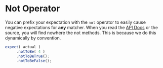 # Not Operator

You can prefix your expectation with the `not` operator to easily cause negative expectations for **any** matcher. When you read the [API Docs](http://apidocs.ortussolutions.com/testbox/2.1.0/index.html) or the source, you will find nowhere the not methods. This is because we do this dynamically by convention.

```javascript
expect( actual )
     .notToBe( 4 )
     .notToBeTrue();
     .notToBeFalse();
```

